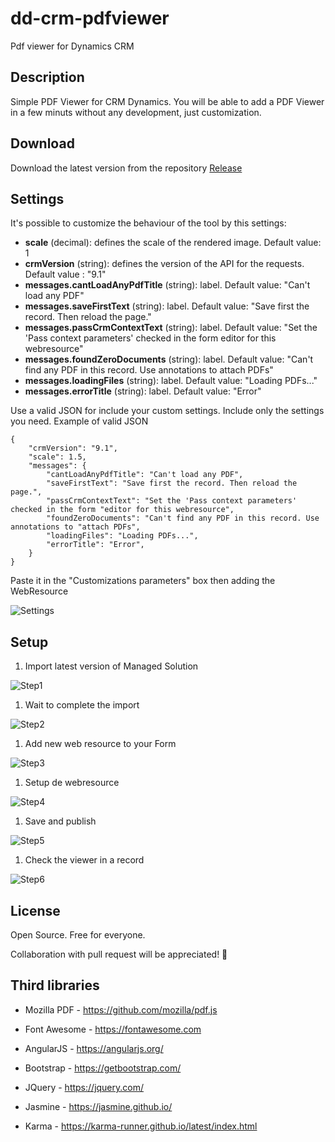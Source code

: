 # dd-crm-pdfviewer
Pdf viewer for Dynamics CRM

## Description

Simple PDF Viewer for CRM Dynamics.
You will be able to add a PDF Viewer in a few minuts without any development, just customization.

## Download

Download the latest version from the repository
[Release](https://github.com/ddgranizo/dd-crm-pdfviewer/tree/master/release/)

## Settings

It's possible to customize the behaviour of the tool by this settings:

* **scale** (decimal): defines the scale of the rendered image. Default value: 1
* **crmVersion** (string): defines the version of the API for the requests. Default value : "9.1"
* **messages.cantLoadAnyPdfTitle** (string): label. Default value: "Can't load any PDF"
* **messages.saveFirstText** (string): label. Default value: "Save first the record. Then reload the page."
* **messages.passCrmContextText** (string): label. Default value: "Set the 'Pass context parameters' checked in the form editor for this webresource"
* **messages.foundZeroDocuments** (string): label. Default value: "Can't find any PDF in this record. Use annotations to attach PDFs"
* **messages.loadingFiles** (string): label. Default value: "Loading PDFs..."
* **messages.errorTitle** (string): label. Default value: "Error"

Use a valid JSON for include your custom settings. Include only the settings you need.
Example of valid JSON
```
{
    "crmVersion": "9.1",
    "scale": 1.5,
    "messages": {
        "cantLoadAnyPdfTitle": "Can't load any PDF",
        "saveFirstText": "Save first the record. Then reload the page.",
        "passCrmContextText": "Set the 'Pass context parameters' checked in the form "editor for this webresource",
        "foundZeroDocuments": "Can't find any PDF in this record. Use annotations to "attach PDFs",
        "loadingFiles": "Loading PDFs...",
        "errorTitle": "Error",
    }
}
```

Paste it in the "Customizations parameters" box then adding the WebResource

![Settings](doc/setup/settings.png)


## Setup

1. Import latest version of Managed Solution


![Step1](doc/setup/setp_1_import_managed_solution.png)

1. Wait to complete the import


![Step2](doc/setup/setp_2_complete_import.png)

1. Add new web resource to your Form


![Step3](doc/setup/step_3_add_new_webresource_to_form.png)

1. Setup de webresource


![Step4](doc/setup/step_4_setup_webresource.png)

1. Save and publish


![Step5](doc/setup/step_5_save_and_publish.png)

1. Check the viewer in a record
   

![Step6](doc/setup/step_6_check_viewer_in_form.png)


## License

Open Source. Free for everyone.

Collaboration with pull request will be appreciated! :metal:

## Third libraries


 - Mozilla PDF - https://github.com/mozilla/pdf.js

 - Font Awesome - https://fontawesome.com

 - AngularJS - https://angularjs.org/

 - Bootstrap - https://getbootstrap.com/

 - JQuery - https://jquery.com/

 - Jasmine - https://jasmine.github.io/

 - Karma - https://karma-runner.github.io/latest/index.html

